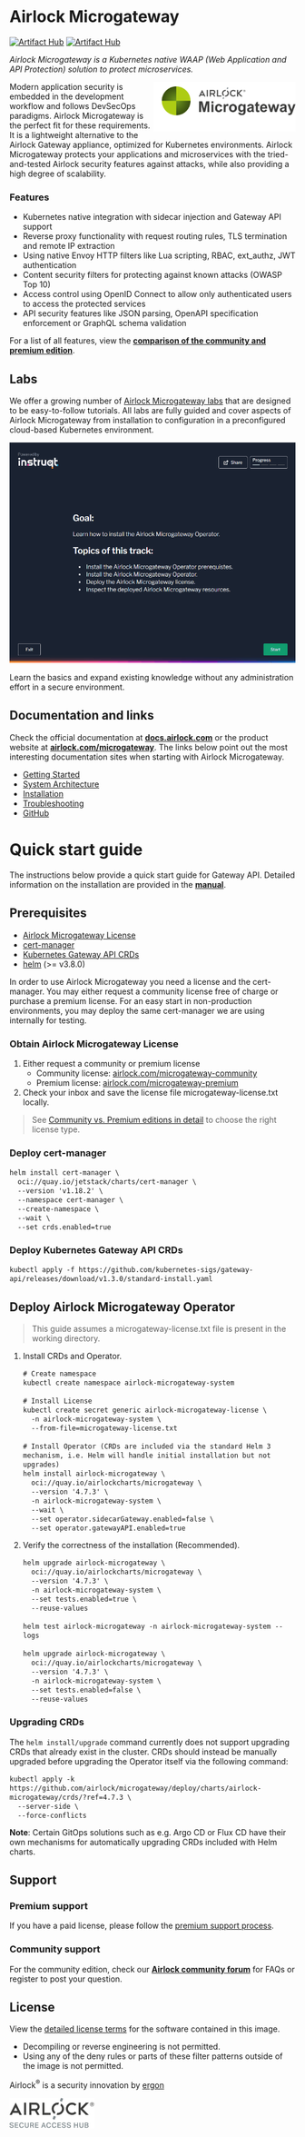 # Airlock Microgateway
[![Artifact Hub](https://img.shields.io/endpoint?url=https://artifacthub.io/badge/repository/airlock-microgateway)](https://artifacthub.io/packages/helm/airlock-microgateway/microgateway)
[![Artifact Hub](https://img.shields.io/endpoint?url=https://artifacthub.io/badge/repository/airlock-microgateway-cni)](https://artifacthub.io/packages/helm/airlock-microgateway-cni/microgateway-cni)

*Airlock Microgateway is a Kubernetes native WAAP (Web Application and API Protection) solution to protect microservices.*

<picture>
  <source media="(prefers-color-scheme: dark)"
          srcset="https://raw.githubusercontent.com/airlock/microgateway/main/media/Microgateway_Labeled_AlignRight_Negative.svg">
  <source media="(prefers-color-scheme: light)"
          srcset="https://raw.githubusercontent.com/airlock/microgateway/main/media/Microgateway_Labeled_AlignRight.svg">
  <img alt="Microgateway" src="https://raw.githubusercontent.com/airlock/microgateway/main/media/Microgateway_Labeled_AlignRight.svg" align="right" width="250">
</picture>

Modern application security is embedded in the development workflow and follows DevSecOps paradigms. Airlock Microgateway is the perfect fit for these requirements. It is a lightweight alternative to the Airlock Gateway appliance, optimized for Kubernetes environments. Airlock Microgateway protects your applications and microservices with the tried-and-tested Airlock security features against attacks, while also providing a high degree of scalability.

### Features
* Kubernetes native integration with sidecar injection and Gateway API support
* Reverse proxy functionality with request routing rules, TLS termination and remote IP extraction
* Using native Envoy HTTP filters like Lua scripting, RBAC, ext_authz, JWT authentication
* Content security filters for protecting against known attacks (OWASP Top 10)
* Access control using OpenID Connect to allow only authenticated users to access the protected services
* API security features like JSON parsing, OpenAPI specification enforcement or GraphQL schema validation

For a list of all features, view the **[comparison of the community and premium edition](https://docs.airlock.com/microgateway/latest/?topic=MGW-00000056)**.
## Labs
We offer a growing number of [Airlock Microgateway labs](https://airlock.instruqt.com/pages/airlock-microgateway-labs) that are designed to be easy-to-follow tutorials. All labs are fully guided and cover aspects of Airlock Microgateway from installation to configuration in a preconfigured cloud-based Kubernetes environment.

[![Airlock Microgateway labs](https://raw.githubusercontent.com/airlock/microgateway/main/media/airlock-microgateway-instruqt-tracks.gif)](https://airlock.instruqt.com/pages/airlock-microgateway-labs)

Learn the basics and expand existing knowledge without any administration effort in a secure environment.

## Documentation and links

Check the official documentation at **[docs.airlock.com](https://docs.airlock.com/microgateway/latest/)** or the product website at **[airlock.com/microgateway](https://www.airlock.com/en/microgateway)**. The links below point out the most interesting documentation sites when starting with Airlock Microgateway.

* [Getting Started](https://docs.airlock.com/microgateway/latest/?topic=MGW-00000059)
* [System Architecture](https://docs.airlock.com/microgateway/latest/?topic=MGW-00000137)
* [Installation](https://docs.airlock.com/microgateway/latest/?topic=MGW-00000138)
* [Troubleshooting](https://docs.airlock.com/microgateway/latest/index/1659430054787.html)
* [GitHub](https://github.com/airlock/microgateway)

# Quick start guide


The instructions below provide a quick start guide for Gateway API. Detailed information on the installation are provided in the **[manual](https://docs.airlock.com/microgateway/latest/?topic=MGW-00000138)**.

## Prerequisites
* [Airlock Microgateway License](#obtain-airlock-microgateway-license)
* [cert-manager](https://cert-manager.io/)
* [Kubernetes Gateway API CRDs](https://gateway-api.sigs.k8s.io/guides/#installing-gateway-api)
* [helm](https://helm.sh/docs/intro/install/) (>= v3.8.0)

In order to use Airlock Microgateway you need a license and the cert-manager. You may either request a community license free of charge or purchase a premium license.
For an easy start in non-production environments, you may deploy the same cert-manager we are using internally for testing.

### Obtain Airlock Microgateway License
1. Either request a community or premium license
   * Community license: [airlock.com/microgateway-community](https://airlock.com/en/microgateway-community)
   * Premium license: [airlock.com/microgateway-premium](https://airlock.com/en/microgateway-premium)
2. Check your inbox and save the license file microgateway-license.txt locally.

> See [Community vs. Premium editions in detail](https://docs.airlock.com/microgateway/latest/?topic=MGW-00000056) to choose the right license type.

### Deploy cert-manager
```console
helm install cert-manager \
  oci://quay.io/jetstack/charts/cert-manager \
  --version 'v1.18.2' \
  --namespace cert-manager \
  --create-namespace \
  --wait \
  --set crds.enabled=true
```

### Deploy Kubernetes Gateway API CRDs

```console
kubectl apply -f https://github.com/kubernetes-sigs/gateway-api/releases/download/v1.3.0/standard-install.yaml
```

## Deploy Airlock Microgateway Operator

> This guide assumes a microgateway-license.txt file is present in the working directory.

1. Install CRDs and Operator.
   ```console
   # Create namespace
   kubectl create namespace airlock-microgateway-system

   # Install License
   kubectl create secret generic airlock-microgateway-license \
     -n airlock-microgateway-system \
     --from-file=microgateway-license.txt

   # Install Operator (CRDs are included via the standard Helm 3 mechanism, i.e. Helm will handle initial installation but not upgrades)
   helm install airlock-microgateway \
     oci://quay.io/airlockcharts/microgateway \
     --version '4.7.3' \
     -n airlock-microgateway-system \
     --wait \
     --set operator.sidecarGateway.enabled=false \
     --set operator.gatewayAPI.enabled=true
   ```

2. Verify the correctness of the installation (Recommended).
   ```console
   helm upgrade airlock-microgateway \
     oci://quay.io/airlockcharts/microgateway \
     --version '4.7.3' \
     -n airlock-microgateway-system \
     --set tests.enabled=true \
     --reuse-values

   helm test airlock-microgateway -n airlock-microgateway-system --logs

   helm upgrade airlock-microgateway \
     oci://quay.io/airlockcharts/microgateway \
     --version '4.7.3' \
     -n airlock-microgateway-system \
     --set tests.enabled=false \
     --reuse-values
   ```

### Upgrading CRDs

The `helm install/upgrade` command currently does not support upgrading CRDs that already exist in the cluster.
CRDs should instead be manually upgraded before upgrading the Operator itself via the following command:
```console
kubectl apply -k https://github.com/airlock/microgateway/deploy/charts/airlock-microgateway/crds/?ref=4.7.3 \
  --server-side \
  --force-conflicts
```

**Note**: Certain GitOps solutions such as e.g. Argo CD or Flux CD have their own mechanisms for automatically upgrading CRDs included with Helm charts.

## Support

### Premium support
If you have a paid license, please follow the [premium support process](https://techzone.ergon.ch/support-process).

### Community support
For the community edition, check our **[Airlock community forum](https://forum.airlock.com/)** for FAQs or register to post your question.

## License
View the [detailed license terms](https://www.airlock.com/en/airlock-license) for the software contained in this image.
* Decompiling or reverse engineering is not permitted.
* Using any of the deny rules or parts of these filter patterns outside of the image is not permitted.


Airlock<sup>&#174;</sup> is a security innovation by [ergon](https://www.ergon.ch/en)

<!-- Airlock SAH Logo (different image for light/dark mode) -->
<a href="https://www.airlock.com/en/secure-access-hub/">
<picture>
    <source media="(prefers-color-scheme: dark)"
        srcset="https://raw.githubusercontent.com/airlock/microgateway/main/media/Airlock_Logo_Negative.png">
    <source media="(prefers-color-scheme: light)"
        srcset="https://raw.githubusercontent.com/airlock/microgateway/main/media/Airlock_Logo.png">
    <img alt="Airlock Secure Access Hub" src="https://raw.githubusercontent.com/airlock/microgateway/main/media/Airlock_Logo.png" width="150">
</picture>
</a>
